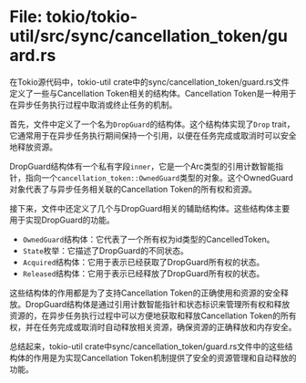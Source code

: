 # File: tokio/tokio-util/src/sync/cancellation_token/guard.rs

在Tokio源代码中，tokio-util crate中的sync/cancellation_token/guard.rs文件定义了一些与Cancellation Token相关的结构体。Cancellation Token是一种用于在异步任务执行过程中取消或终止任务的机制。

首先，文件中定义了一个名为`DropGuard`的结构体。这个结构体实现了`Drop` trait，它通常用于在异步任务执行期间保持一个引用，以便在任务完成或取消时可以安全地释放资源。

DropGuard结构体有一个私有字段`inner`，它是一个Arc类型的引用计数智能指针，指向一个`cancellation_token::OwnedGuard`类型的对象。这个OwnedGuard对象代表了与异步任务相关联的Cancellation Token的所有权和资源。

接下来，文件中还定义了几个与DropGuard相关的辅助结构体。这些结构体主要用于实现DropGuard的功能。

- `OwnedGuard`结构体：它代表了一个所有权为id类型的CancelledToken。
- `State`枚举：它描述了DropGuard的不同状态。
- `Acquired`结构体：它用于表示已经获取了DropGuard所有权的状态。
- `Released`结构体：它用于表示已经释放了DropGuard所有权的状态。

这些结构体的作用都是为了支持Cancellation Token的正确使用和资源的安全释放。DropGuard结构体是通过引用计数智能指针和状态标识来管理所有权和释放资源的，在异步任务执行过程中可以方便地获取和释放Cancellation Token的所有权，并在任务完成或取消时自动释放相关资源，确保资源的正确释放和内存安全。

总结起来，tokio-util crate中sync/cancellation_token/guard.rs文件中的这些结构体的作用是为实现Cancellation Token机制提供了安全的资源管理和自动释放的功能。

